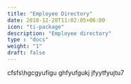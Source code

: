 ```yaml
---
title: "Employee Directory"
date: 2018-12-28T11:02:05+06:00
icon: "ti-package"
description: "Employee directory"
type : "docs"
weight: "1"
draft: false
---
```


cfsfs\hgcgyufigu
ghfyufgukj
jfyytfyujtu7